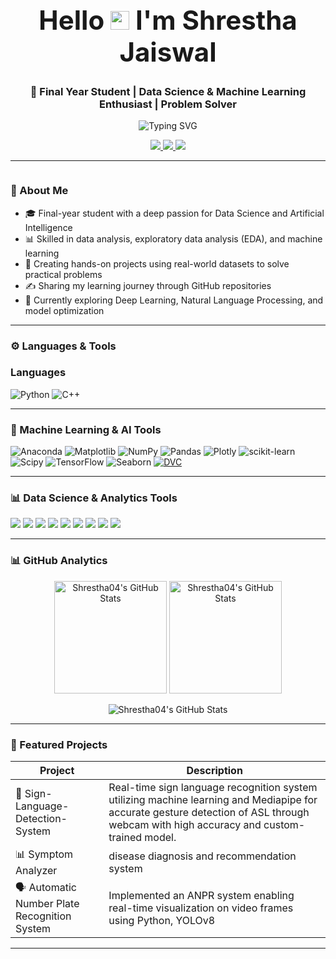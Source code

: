 
<h1 align="center" style="font-size: 3em; font-weight: bold;">
  Hello  <img src="https://media.giphy.com/media/hvRJCLFzcasrR4ia7z/giphy.gif" width="30px"/> I'm Shrestha Jaiswal
</h1>

<h3 align="center">🚀 Final Year Student | Data Science & Machine Learning Enthusiast | Problem Solver</h3>

<p align="center">
  <img src="https://readme-typing-svg.demolab.com?font=JetBrains+Mono&pause=800&color=00BFFF&center=true&vCenter=true&width=500&lines=Final+Year+Student+in+Data+Science;Exploring+ML%2C+AI+%26+Analytics;Transforming+Data+into+Decisions;Lifelong+Learner+%7C+Code+%26+Curiosity" alt="Typing SVG" />
</p>

<p align="center">
  <a href="https://www.linkedin.com/in/shrestha-jaiswal-b44b41251/" target="_blank">
    <img src="https://img.shields.io/badge/LinkedIn-blue?style=for-the-badge&logo=linkedin&logoColor=white" />
  </a>
  <a href="shrestha.jaiswal04@gmail.com">
    <img src="https://img.shields.io/badge/Gmail-D14836?style=for-the-badge&logo=gmail&logoColor=white" />
  </a>

  <a href="https://shresthajaiswal.netlify.app/">
    <img src="https://img.shields.io/badge/Portfolio-000?style=for-the-badge&logo=vercel&logoColor=white" />
  </a>
</p>

---
<img src="https://komarev.com/ghpvc/?username=Shrestha04&style=flat-square&color=blue" alt=""/>

### 🧠 About Me

- 🎓 Final-year student with a deep passion for Data Science and Artificial Intelligence  
- 📊 Skilled in data analysis, exploratory data analysis (EDA), and machine learning  
- 🧪 Creating hands-on projects using real-world datasets to solve practical problems  
- ✍️ Sharing my learning journey through GitHub repositories  
- 🌱 Currently exploring Deep Learning, Natural Language Processing, and model optimization

---

### ⚙️ Languages & Tools


<h3 align="left">Languages </h3>

![Python](https://img.shields.io/badge/python-3670A0?style=for-the-badge&logo=python&logoColor=ffdd54)
![C++](https://img.shields.io/badge/c++-%2300599C.svg?style=for-the-badge&logo=c%2B%2B&logoColor=white)

---

<h3>🤖 Machine Learning & AI Tools</h3>



![Anaconda](https://img.shields.io/badge/Anaconda-%2344A833.svg?style=for-the-badge&logo=anaconda&logoColor=white)
  ![Matplotlib](https://img.shields.io/badge/Matplotlib-%23ffffff.svg?style=for-the-badge&logo=Matplotlib&logoColor=black) 
  ![NumPy](https://img.shields.io/badge/numpy-%23013243.svg?style=for-the-badge&logo=numpy&logoColor=white) 
  ![Pandas](https://img.shields.io/badge/pandas-%23150458.svg?style=for-the-badge&logo=pandas&logoColor=white) 
  ![Plotly](https://img.shields.io/badge/Plotly-%233F4F75.svg?style=for-the-badge&logo=plotly&logoColor=white) 
  ![scikit-learn](https://img.shields.io/badge/scikit--learn-%23F7931E.svg?style=for-the-badge&logo=scikit-learn&logoColor=white) 
  ![Scipy](https://img.shields.io/badge/SciPy-%230C55A5.svg?style=for-the-badge&logo=scipy&logoColor=%white) 
  ![TensorFlow](https://img.shields.io/badge/TensorFlow-%23FF6F00.svg?style=for-the-badge&logo=TensorFlow&logoColor=white)
  ![Seaborn](https://img.shields.io/badge/Seaborn-%2300599C.svg?style=for-the-badge&logo=Seaborn&logoColor=white)
  [![DVC](https://img.shields.io/badge/DVC-Data%20Version%20Control-brightgreen?style=for-the-badge)](https://dvc.org/)


---

<h3>📊 Data Science & Analytics Tools</h3>
<p align="left">
  <img src="https://img.shields.io/badge/Python-FFD43B?style=for-the-badge&logo=python&logoColor=black" />
  <img src="https://img.shields.io/badge/SQL-336791?style=for-the-badge&logo=postgresql&logoColor=white" />
  <img src="https://img.shields.io/badge/R-276DC3?style=for-the-badge&logo=r&logoColor=white" />
  <img src="https://img.shields.io/badge/Pandas-2C2D72?style=for-the-badge&logo=pandas&logoColor=white" />
  <img src="https://img.shields.io/badge/Numpy-013243?style=for-the-badge&logo=numpy&logoColor=white" />
  <img src="https://img.shields.io/badge/Matplotlib-3776AB?style=for-the-badge&logo=matplotlib&logoColor=white" />
  <img src="https://img.shields.io/badge/PowerBI-F2C811?style=for-the-badge&logo=powerbi&logoColor=black" />
  <img src="https://img.shields.io/badge/Tableau-E67927?style=for-the-badge&logo=tableau&logoColor=white" />
  <img src="https://img.shields.io/badge/Excel-F2C811?style=for-the-badge&logo=powerbi&logoColor=black" />
</p>


---

### 📊 GitHub Analytics

<p align="center">
  <img src="https://github-readme-stats.vercel.app/api?username=Shrestha04&theme=tokyonight&show_icons=true&hide_border=false&count_private=true" alt="Shrestha04's GitHub Stats" height="180" />
  <img src="https://github-readme-stats.vercel.app/api/top-langs/?username=Shrestha04&theme=tokyonight&show_icons=true&hide_border=false&layout=compact" alt="Shrestha04's GitHub Stats" height="180" />
</p>

<p align="center">
  <img src="https://streak-stats.demolab.com?user=Shrestha04&theme=tokyonight&hide_border=false" alt="Shrestha04's GitHub Stats" />
</p>


---

### 🌟 Featured Projects

| Project | Description | 
|--------|-------------|
| 🧠 Sign-Language-Detection-System  |Real-time sign language recognition system utilizing machine learning and Mediapipe for accurate gesture detection of ASL through webcam with high accuracy and custom-trained model. |
| 📊 Symptom Analyzer | disease diagnosis and recommendation system | 
| 🗣️ Automatic Number Plate Recognition System|Implemented an ANPR system enabling real-time visualization on video frames using Python, YOLOv8|


---






